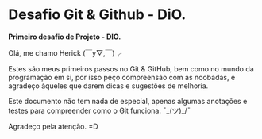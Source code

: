 # Desafio Git & Github - DiO.
**Primeiro desafio de Projeto - DIO.**


Olá, me chamo Herick (￣y▽,￣)╭ 

Estes são meus primeiros passos no Git & GitHub, bem como no mundo da programação em si, por isso peço compreensão com as noobadas, 
e agradeço àqueles que darem dicas e sugestões de melhoria.

Este documento não tem nada de especial, apenas algumas anotações e testes para compreender como o Git funciona. ¯\_(ツ)_/¯

Agradeço pela atenção. =D
